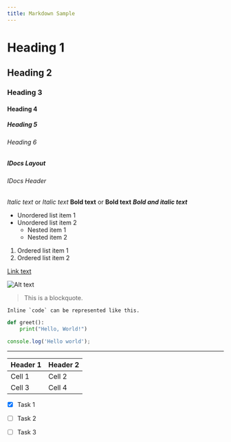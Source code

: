 ```yaml
---
title: Markdown Sample
---
```


# Heading 1
## Heading 2
### Heading 3
#### Heading 4
##### Heading 5
###### Heading 6

##### IDocs Layout
###### IDocs Header


*Italic text* or _Italic text_
**Bold text** or __Bold text__
***Bold and italic text***

- Unordered list item 1
- Unordered list item 2
  - Nested item 1
  - Nested item 2
1. Ordered list item 1
2. Ordered list item 2

[Link text](https://www.example.com)

![Alt text](/images/screenshot.jpg)

> This is a blockquote.

```
Inline `code` can be represented like this.
```

```python
def greet():
    print("Hello, World!")
```

```js
console.log('Hello world');
```


---

| Header 1 | Header 2 |
|----------|----------|
| Cell 1   | Cell 2   |
| Cell 3   | Cell 4   |

- [x] Task 1
- [ ] Task 2
- [ ] Task 3

